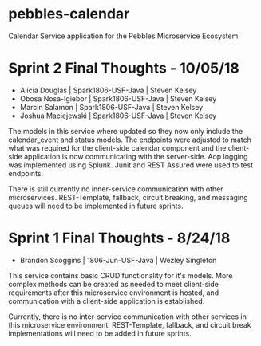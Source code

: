 # pebbles-calendar
Calendar Service application for the Pebbles Microservice Ecosystem

# Sprint 2 Final Thoughts - 10/05/18
- Alicia Douglas | Spark1806-USF-Java | Steven Kelsey
- Obosa Nosa-Igiebor | Spark1806-USF-Java | Steven Kelsey
- Marcin Salamon | Spark1806-USF-Java | Steven Kelsey
- Joshua Maciejewski | Spark1806-USF-Java | Steven Kelsey

The models in this service where updated so they now only include the calendar_event and status models. The endpoints were adjusted to match what was required for the client-side calendar component and the client-side application is now communicating with the server-side. Aop logging was implemented using Splunk. Junit and REST Assured were used to test endpoints.

There is still currently no inner-service communication with other microservices. REST-Template, fallback, circuit breaking, and messaging queues will need to be implemented in future sprints. 

# Sprint 1 Final Thoughts - 8/24/18
- Brandon Scoggins | 1806-Jun-USF-Java | Wezley Singleton

This service contains basic CRUD functionality for it's models. More complex methods can be created as needed to meet client-side requirements after this microservice environment is hosted, and communication with a client-side application is established. 

Currently, there is no inter-service communication with other services in this microservice environment. REST-Template, fallback, and circuit break implementations will need to be added in future sprints.